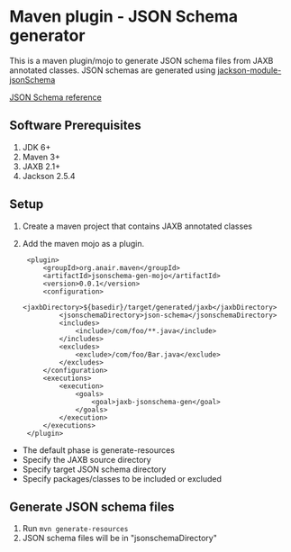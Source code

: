 Maven plugin - JSON Schema generator
===============================

This is a maven plugin/mojo to generate JSON schema files from JAXB annotated classes. JSON schemas are generated using [jackson-module-jsonSchema](https://github.com/FasterXML/jackson-module-jsonSchema)

[JSON Schema reference](http://json-schema.org/)


Software Prerequisites
----------------------
1. JDK 6+
2. Maven 3+
3. JAXB 2.1+
4. Jackson 2.5.4


Setup
---
1. Create a maven project that contains JAXB annotated classes
2. Add the maven mojo as a plugin. 
	
		<plugin>
			<groupId>org.anair.maven</groupId>
			<artifactId>jsonschema-gen-mojo</artifactId>
			<version>0.0.1</version>
			<configuration>
				<jaxbDirectory>${basedir}/target/generated/jaxb</jaxbDirectory>
				<jsonschemaDirectory>json-schema</jsonschemaDirectory>
				<includes>
					<include>/com/foo/**.java</include>
				</includes>
				<excludes>
					<exclude>/com/foo/Bar.java</exclude>
				</excludes>
			</configuration>
			<executions>
				<execution>
					<goals>
						<goal>jaxb-jsonschema-gen</goal>
					</goals>
				</execution>
			</executions>
		</plugin>

- The default phase is generate-resources
- Specify the JAXB source directory
- Specify target JSON schema directory
- Specify packages/classes to be included or excluded 
	
Generate JSON schema files
----------
1. Run ``mvn generate-resources``     
2. JSON schema files will be in "jsonschemaDirectory"

